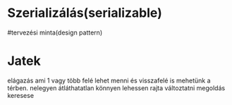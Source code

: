 # Szerializálás(serializable)
#tervezési minta(design pattern)
# Jatek
elágazás ami 1 vagy több felé lehet menni és visszafelé is mehetünk a térben. nelegyen átláthatatlan könnyen lehessen rajta változtatni megoldás keresese